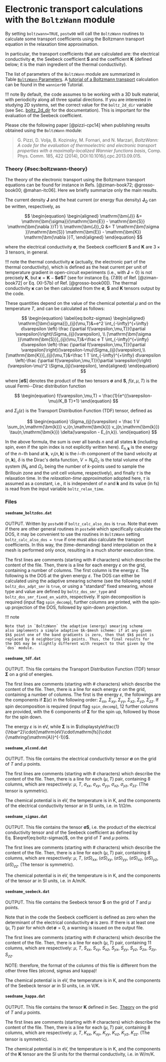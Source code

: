 # Electronic transport calculations with the `BoltzWann` module

By setting `boltzwann=TRUE`, `postw90` will call the
`BoltzWann` routines to calculate some transport coefficients using the
Boltzmann transport equation in the relaxation time approximation.

In particular, the transport coefficients that are calculated are: the
electrical conductivity $\mathrm{\bm{\sigma}}$, the Seebeck coefficient
$\mathrm{\bm{S}}$ and the coefficient $\mathrm{\bm{K}}$ (defined below;
it is the main ingredient of the thermal conductivity).

The list of parameters of the `BoltzWann` module are summarized in
Table [`BoltzWann` Parameters](postw90params.md#boltzwann-parameters).
A [tutorial of a Boltzmann transport](../../tutorials/tutorial_16.md)
calculation can be found in the `wannier90` Tutorial.

!!! note
    By default, the code assumes to be working with a 3D bulk
    material, with periodicity along all three spatial directions. If you
    are interested in studying 2D systems, set the correct value for the
    `boltz_2d_dir` variable
    (see Sec. [boltz_2d_dir](postw90params.md#sec:boltz2ddir) for the documentation).
    This is important
    for the evaluation of the Seebeck coefficient.

Please cite the following paper [@pizzi-cpc14] when publishing results
obtained using the `BoltzWann` module:

> G. Pizzi, D. Volja, B. Kozinsky, M. Fornari, and N. Marzari,
> *BoltzWann: A code for the evaluation of thermoelectric and electronic
> transport properties with a maximally-localized Wannier functions
> basis*,
> Comp. Phys. Comm. 185, 422 (2014), DOI:10.1016/j.cpc.2013.09.015.

### Theory {#sec:boltzwann-theory}

The theory of the electronic transport using the Boltzmann transport
equations can be found for instance in
Refs. [@ziman-book72; @grosso-book00; @mahan-itc06]. Here we briefly
summarize only the main results.

The current density $\mathrm{\bm{J}}$ and the heat current (or energy
flux density) $\mathrm{\bm{J}}_Q$ can be written, respectively, as

$$
\begin{equation}
\begin{aligned}
  \mathrm{\bm{J}}   &= \mathrm{\bm{\sigma}}(\mathrm{\bm{E}} - \mathrm{\bm{S}} \mathrm{\bm{\nabla }}T) \\
  \mathrm{\bm{J}}_Q &= T \mathrm{\bm{\sigma }}\mathrm{\bm{S}} \mathrm{\bm{E}} - \mathrm{\bm{K}} \mathrm{\bm{\nabla }}T,
\end{aligned}
\end{equation}
$$

where the electrical conductivity
$\mathrm{\bm{\sigma}}$, the Seebeck coefficient $\mathrm{\bm{S}}$ and
$\mathrm{\bm{K}}$ are $3\times 3$ tensors, in general.

!!! note
    the thermal conductivity $\mathrm{\bm{\kappa}}$ (actually, the
    electronic part of the thermal conductivity), which is defined as the
    heat current per unit of temperature gradient in open-circuit
    experiments (i.e., with $\mathrm{\bm{J}}=0$) is not precisely
    $\mathrm{\bm{K}}$, but
    $\mathrm{\bm{\kappa }}= \mathrm{\bm{K}}-\mathrm{\bm{S}} \mathrm{\bm{\sigma }}\mathrm{\bm{S}} T$
    (see for instance Eq. (7.89) of Ref. [@ziman-book72] or Eq. (XI-57b) of
    Ref. [@grosso-book00]). The thermal conductivity $\mathrm{\bm{\kappa}}$
    can be then calculated from the $\mathrm{\bm{\sigma}}$,
    $\mathrm{\bm{S}}$ and $\mathrm{\bm{K}}$ tensors output by the code.

These quantities depend on the value of the chemical potential $\mu$ and
on the temperature $T$, and can be calculated as follows:

$$
\begin{equation}
\label{eq:boltz-sigmas}
\begin{aligned}
  \mathrm{[\bm{\sigma}]}_{ij}(\mu,T)&=e^2 \int_{-\infty}^{+\infty} d\varepsilon \left(-\frac {\partial f(\varepsilon,\mu,T)}{\partial \varepsilon}\right)\Sigma_{ij}(\varepsilon), \\
  [\mathrm{\bm{\sigma }}\mathrm{\bm{S}}]_{ij}(\mu,T)&=\frac e T \int_{-\infty}^{+\infty} d\varepsilon \left(-\frac {\partial f(\varepsilon,\mu,T)}{\partial \varepsilon}\right)(\varepsilon-\mu)\Sigma_{ij}(\varepsilon),\\
  [\mathrm{\bm{K}}]_{ij}(\mu,T)&=\frac 1 T \int_{-\infty}^{+\infty} d\varepsilon \left(-\frac {\partial f(\varepsilon,\mu,T)}{\partial \varepsilon}\right)(\varepsilon-\mu)^2 \Sigma_{ij}(\varepsilon),
\end{aligned}
\end{equation}
$$

where $[\mathrm{\bm{\sigma }}\mathrm{\bm{S}}]$ denotes
the product of the two tensors $\mathrm{\bm{\sigma}}$ and
$\mathrm{\bm{S}}$, $f(\varepsilon,\mu,T)$ is the usual Fermi--Dirac
distribution function

$$
\begin{equation}
f(\varepsilon,\mu,T) = \frac{1}{e^{(\varepsilon-\mu)/K_B T}+1}
\end{equation}
$$

and
$\Sigma_{ij}(\varepsilon)$ is the Transport Distribution Function (TDF)
tensor, defined as

$$
\begin{equation}
\Sigma_{ij}(\varepsilon) = \frac 1 V \sum_{n,\mathrm{\bm{k}}} v_i(n,\mathrm{\bm{k}}) v_j(n,\mathrm{\bm{k}}) \tau(n,\mathrm{\bm{k}}) \delta(\varepsilon - E_{n,k}).
\end{equation}
$$

In the above formula, the sum is over all bands $n$ and all states
$\mathrm{\bm{k}}$ (including spin, even if the spin index is not
explicitly written here). $E_{n,\mathrm{\bm{k}}}$ is the energy of the
$n-$th band at $\mathrm{\bm{k}}$, $v_i(n,\mathrm{\bm{k}})$ is the $i-$th
component of the band velocity at $(n,\mathrm{\bm{k}})$, $\delta$ is the
Dirac's delta function, $V = N_k \Omega_c$ is the total volume of the
system ($N_k$ and $\Omega_c$ being the number of $k$-points used to
sample the Brillouin zone and the unit cell volume, respectively), and
finally $\tau$ is the relaxation time. In the *relaxation-time
approximation* adopted here, $\tau$ is assumed as a constant, i.e., it
is independent of $n$ and $\mathrm{\bm{k}}$ and its value (in fs) is
read from the input variable `boltz_relax_time`.

### Files

#### `seedname_boltzdos.dat`

OUTPUT. Written by `postw90` if `boltz_calc_also_dos` is `true`. Note
that even if there are other general routines in `postw90` which
specifically calculate the DOS, it may be convenient to use the routines
in `BoltzWann` setting `boltz_calc_also_dos = true` if one must also
calculate the transport coefficients. In this way, the (time-demanding)
band interpolation on the $k$ mesh is performed only once, resulting in
a much shorter execution time.

The first lines are comments (starting with \# characters) which
describe the content of the file. Then, there is a line for each energy
$\varepsilon$ on the grid, containing a number of columns. The first
column is the energy $\varepsilon$. The following is the DOS at the
given energy $\varepsilon$. The DOS can either be calculated using the
adaptive smearing scheme (see the following note) if `boltz_dos_adpt_smr` is `true`, or using
a "standard" fixed smearing, whose type and value are defined by
`boltz_dos_smr_type` and `boltz_dos_smr_fixed_en_width`, respectively.
If spin decomposition is required (input flag `spin_decomp`), further
columns are printed, with the spin-up projection of the DOS, followed by
spin-down projection.

!!! note

    Note that in `BoltzWann` the adaptive (energy) smearing scheme
    also implements a simple adaptive $k-$mesh scheme: if at any given
    $k$ point one of the band gradients is zero, then that $k$ point is
    replaced by 8 neighboring $k$ points. Thus, the final results for
    the DOS may be slightly different with respect to that given by the
    `dos` module.

#### `seedname_tdf.dat`

OUTPUT. This file contains the Transport Distribution Function (TDF)
tensor $\mathrm{\bm{\Sigma}}$ on a grid of energies.

The first lines are comments (starting with \# characters) which
describe the content of the file. Then, there is a line for each energy
$\varepsilon$ on the grid, containing a number of columns. The first is
the energy $\varepsilon$, the followings are the components if
$\mathrm{\bm{\Sigma}}(\varepsilon)$ in the following order:
$\Sigma_{xx}$, $\Sigma_{xy}$, $\Sigma_{yy}$, $\Sigma_{xz}$,
$\Sigma_{yz}$, $\Sigma_{zz}$. If spin decomposition is required (input
flag `spin_decomp`), 12 further columns are provided, with the 6
components of $\mathrm{\bm{\Sigma}}$ for the spin up, followed by those
for the spin down.

The energy $\varepsilon$ is in eV, while $\mathrm{\bm{\Sigma}}$ is in
$\displaystyle\frac{1}{\hbar^2}\cdot{\mathrm{eV}\cdot\mathrm{fs}}\cdot
{\mathring{\mathrm{A}}^{-1}}$.

#### `seedname_elcond.dat`

OUTPUT. This file contains the electrical conductivity tensor
$\mathrm{\bm{\sigma}}$ on the grid of $T$ and $\mu$ points.

The first lines are comments (starting with \# characters) which
describe the content of the file. Then, there is a line for each
$(\mu,T)$ pair, containing 8 columns, which are respectively: $\mu$,
$T$, $\sigma_{xx}$, $\sigma_{xy}$, $\sigma_{yy}$, $\sigma_{xz}$,
$\sigma_{yz}$, $\sigma_{zz}$. (The tensor is symmetric).

The chemical potential is in eV, the temperature is in K, and the
components of the electrical conductivity tensor ar in SI units, i.e. in
1/$\Omega$/m.

#### `seedname_sigmas.dat`

OUTPUT. This file contains the tensor
$\mathrm{\bm{\sigma}}\mathrm{\bm{S}}$, i.e. the product of the
electrical conductivity tensor and of the Seebeck coefficient as defined
by Eq. $\eqref{eq:boltz-sigmas}$, on the grid of $T$ and $\mu$ points.

The first lines are comments (starting with \# characters) which
describe the content of the file. Then, there is a line for each
$(\mu,T)$ pair, containing 8 columns, which are respectively: $\mu$,
$T$, $(\sigma S)_{xx}$, $(\sigma S)_{xy}$, $(\sigma S)_{yy}$,
$(\sigma S)_{xz}$, $(\sigma S)_{yz}$, $(\sigma S)_{zz}$. (The tensor is
symmetric).

The chemical potential is in eV, the temperature is in K, and the
components of the tensor ar in SI units, i.e. in A/m/K.

#### `seedname_seebeck.dat`

OUTPUT. This file contains the Seebeck tensor $\mathrm{\bm{S}}$ on the
grid of $T$ and $\mu$ points.

Note that in the code the Seebeck coefficient is defined as zero when
the determinant of the electrical conductivity $\mathrm{\bm{\sigma}}$ is
zero. If there is at least one $(\mu, T)$ pair for which
$\det \mathrm{\bm{\sigma}}=0$, a warning is issued on the output file.

The first lines are comments (starting with \# characters) which
describe the content of the file. Then, there is a line for each
$(\mu,T)$ pair, containing 11 columns, which are respectively: $\mu$,
$T$, $S_{xx}$, $S_{xy}$, $S_{xz}$, $S_{yx}$, $S_{yy}$, $S_{yz}$,
$S_{zx}$, $S_{zy}$, $S_{zz}$.

NOTE: therefore, the format of the columns of this file is different
from the other three files (elcond, sigmas and kappa)!

The chemical potential is in eV, the temperature is in K, and the
components of the Seebeck tensor ar in SI units, i.e. in V/K.

#### `seedname_kappa.dat`

OUTPUT. This file contains the tensor $\mathrm{\bm{K}}$ defined in
Sec. [Theory](#sec:boltzwann-theory) on the grid of $T$ and $\mu$ points.

The first lines are comments (starting with \# characters) which
describe the content of the file. Then, there is a line for each
$(\mu,T)$ pair, containing 8 columns, which are respectively: $\mu$,
$T$, $K_{xx}$, $K_{xy}$, $K_{yy}$, $K_{xz}$, $K_{yz}$, $K_{zz}$. (The
tensor is symmetric).

The chemical potential is in eV, the temperature is in K, and the
components of the $\mathrm{\bm{K}}$ tensor are the SI units for the
thermal conductivity, i.e. in W/m/K.
